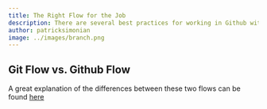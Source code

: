 ```yaml
---
title: The Right Flow for the Job
description: There are several best practices for working in Github with respect to branching, pull requests, and commits. The two most popular are Git Flow and Github Flow.
author: patricksimonian
image: ../images/branch.png
---
```

## Git Flow vs. Github Flow

A great explanation of the differences between these two flows can be found [here](https://www.freshconsulting.com/git-development-workflows-git-flow-vs-github-flow/)
